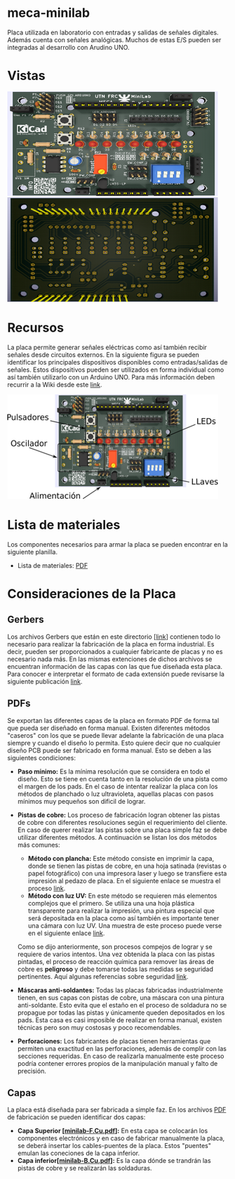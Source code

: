 # meca-minilab
Placa utilizada en laboratorio con entradas y salidas de señales digitales. Además cuenta con señales analógicas. Muchos de estas E/S pueden ser integradas al desarrollo con Arudino UNO.

# Vistas
<img src="https://github.com/guanucoluis/meca-minilab/blob/main/img/frontal.png" width="480" height="238">
<img src="https://github.com/guanucoluis/meca-minilab/blob/main/img/reverso.png" width="480" height="238">

# Recursos
La placa permite generar señales eléctricas como así también recibir señales desde circuitos externos. En la siguiente figura se pueden identificar los principales dispositivos disponibles como entradas/salidas de señales. Estos dispositivos pueden ser utilizados en forma individual como así también utilizarlo con un Arduino UNO. Para más información deben recurrir a la Wiki desde este [link](https://github.com/guanucoluis/meca-minilab/wiki/Wiki-del-Minilab#por-qu%C3%A9-se-dise%C3%B1%C3%B3-esta-placa).

<img src="https://github.com/guanucoluis/meca-minilab/blob/main/img/entradas_salidas.png" width="480" height="238">


# Lista de materiales
Los componentes necesarios para armar la placa se pueden encontrar en la siguiente planilla.
- Lista de materiales: [PDF](https://github.com/guanucoluis/meca-minilab/blob/main/board/BOM/BOM_minilab.pdf)

# Consideraciones de la Placa
## Gerbers
Los archivos Gerbers que están en este directorio [[link](https://github.com/guanucoluis/meca-minilab/tree/main/board/gerber)] contienen todo lo necesario para realizar la fabricación de la placa en forma industrial. Es decir, pueden ser proporcionados a cualquier fabricante de placas y no es necesario nada más. En las mismas extenciones de dichos archivos se encuentran información de las capas con las que fue diseñada esta placa. Para conocer e interpretar el formato de cada extensión puede revisarse la siguiente publicación [link](https://www.proto-electronics.com/es/blog/archivos-gerber-para-qe-sirven).

## PDFs
Se exportan las diferentes capas de la placa en formato PDF de forma tal que pueda ser diseñado en forma manual. Existen diferentes métodos "caseros" con los que se puede llevar adelante la fabricación de una placa siempre y cuando el diseño lo permita. Esto quiere decir que no cualquier diseño PCB puede ser fabricado en forma manual. Esto se deben a las siguientes condiciones:
 - **Paso mínimo:** Es la mínima resolución que se considera en todo el diseño. Esto se tiene en cuenta tanto en la resolución de una pista como el margen de los pads. En el caso de intentar realizar la placa con los métodos de planchado o luz ultravioleta, aquellas placas con pasos mínimos muy pequeños son dificil de lograr.
 - **Pistas de cobre:** Los proceso de fabricación logran obtener las pistas de cobre con diferentes resoluciones según el requerimiento del cliente. En caso de querer realizar las pistas sobre una placa simple faz se debe utilizar diferentes métodos. A continuación se listan los dos métodos más comunes:
    - **Método con plancha:** Este método consiste en imprimir la capa, donde se tienen las pistas de cobre, en una hoja satinada (revistas o papel fotográfico) con una impresora laser y luego se transfiere esta impresión al pedazo de placa. En el siguiente enlace se muestra el proceso [link](https://www.neoteo.com/circuitos-impresos-el-metodo-de-la-plancha/). 
    - **Método con luz UV:** En este método se requieren más elementos complejos que el primero. Se utiliza una una hoja plástica transparente  para realizar la impresión, una pintura especial que será depositada en la placa como así también es importante tener una cámara con luz UV. Una muestra de este proceso puede verse en el siguiente enlace [link](http://uedesign.com.ar/PDFs/M%C3%A9todo_UV.pdf).

    Como se dijo anteriormente, son procesos compejos de lograr y se requiere de varios intentos. Una vez obtenida la placa con las pistas pintadas, el proceso de reacción química para remover las áreas de cobre es **peligroso** y debe tomarse todas las medidas se seguridad pertinentes. Aquí algunas referencias sobre seguridad [link](https://aulavirtual.fio.unam.edu.ar/pluginfile.php/61611/mod_resource/content/1/Seguridad%20en%20los%20laboratorios%20qu%C3%ADmicos.pdf).

 - **Máscaras anti-soldantes:** Todas las placas fabricadas industrialmente tienen, en sus capas con pistas de cobre, una máscara con una pintura anti-soldante. Esto evita que el estaño en el proceso de soldadura no se propague por todas las pistas y únicamente queden depositados en los pads. Esta casa es casi imposible de realizar en forma manual, existen técnicas pero son muy costosas y poco recomendables.
 - **Perforaciones:** Los fabricantes de placas tienen herramientas que permiten una exactitud en las perforaciones, además de complir con las secciones requeridas. En caso de realizarla manualmente este proceso podría contener errores propios de la manipulación manual y falto de precisión.

## Capas
La placa está diseñada para ser fabricada a simple faz. En los archivos [PDF](https://github.com/guanucoluis/meca-minilab/tree/main/board/pdf) de fabricación se pueden identificar dos capas:
 - **Capa Superior [[minilab-F.Cu.pdf](https://github.com/guanucoluis/meca-minilab/blob/main/board/pdf/minilab-F.Cu.pdf)]:** En esta capa se colocarán los componentes electrónicos y en caso de fabricar manualmente la placa, se deberá insertar los cables-puentes de la placa. Estos "puentes" emulan las coneciones de la capa inferior. 
 - **Capa inferior[[minilab-B.Cu.pdf](https://github.com/guanucoluis/meca-minilab/blob/main/board/pdf/minilab-B.Cu.pdf)]:** Es la capa dónde se trandrán las pistas de cobre y se realizarán las soldaduras.
 
 
